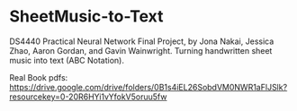 # SheetMusic-to-Text
DS4440 Practical Neural Network Final Project, by Jona Nakai, Jessica Zhao, Aaron Gordan, and Gavin Wainwright. Turning handwritten sheet music into text (ABC Notation).

Real Book pdfs: https://drive.google.com/drive/folders/0B1s4iEL26SobdVM0NWR1aFlJSlk?resourcekey=0-20R6HYi1vYfokV5oruu5fw
